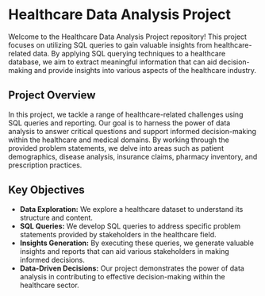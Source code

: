 

# Healthcare Data Analysis Project

Welcome to the Healthcare Data Analysis Project repository! This project focuses on utilizing SQL queries to gain valuable insights from healthcare-related data. By applying SQL querying techniques to a healthcare database, we aim to extract meaningful information that can aid decision-making and provide insights into various aspects of the healthcare industry.

## Project Overview

In this project, we tackle a range of healthcare-related challenges using SQL queries and reporting. Our goal is to harness the power of data analysis to answer critical questions and support informed decision-making within the healthcare and medical domains. By working through the provided problem statements, we delve into areas such as patient demographics, disease analysis, insurance claims, pharmacy inventory, and prescription practices.

## Key Objectives

- **Data Exploration:** We explore a healthcare dataset to understand its structure and content.
- **SQL Queries:** We develop SQL queries to address specific problem statements provided by stakeholders in the healthcare field.
- **Insights Generation:** By executing these queries, we generate valuable insights and reports that can aid various stakeholders in making informed decisions.
- **Data-Driven Decisions:** Our project demonstrates the power of data analysis in contributing to effective decision-making within the healthcare sector.



